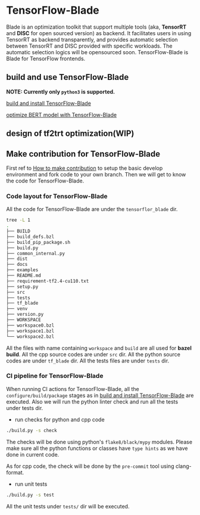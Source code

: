 # TensorFlow-Blade
Blade is an optimization toolkit that support multiple tools (aka, **TensorRT** and **DISC** for open sourced version) as backend. It facilitates users in using TensorRT as backend transparently, and provides automatic selection between TensorRT and DISC provided with specific workloads. The automatic selection logics will be opensourced soon. TensorFlow-Blade is Blade for TensorFlow frontends.

## build and use TensorFlow-Blade
**NOTE: Currently only `python3` is supported.**

[build and install TensorFlow-Blade](docs/build_from_source.md)

[optimize BERT model with TensorFlow-Blade](docs/tutorials/tensorflow_blade_bert_inference.md)

## design of tf2trt optimization(WIP)

## Make contribution for TensorFlow-Blade
First ref to [How to make contribution](/docs/contribution.md) to setup the basic develop environment and fork code to your own branch.
Then we will get to know the code for TensorFlow-Blade.

### Code layout for TensorFlow-Blade
All the code for TensorFlow-Blade are under the `tensorflor_blade` dir.

```bash
tree -L 1
.
├── BUILD
├── build_defs.bzl
├── build_pip_package.sh
├── build.py
├── common_internal.py
├── dist
├── docs
├── examples
├── README.md
├── requirement-tf2.4-cu110.txt
├── setup.py
├── src
├── tests
├── tf_blade
├── venv
├── version.py
├── WORKSPACE
├── workspace0.bzl
├── workspace1.bzl
└── workspace2.bzl
```
All the files with name containing `workspace` and `build` are all used for **bazel build**.
All the cpp source codes are under `src` dir.
All the python source codes are under `tf_blade` dir.
All the tests files are under `tests` dir.

### CI pipeline for TensorFlow-Blade
When running CI actions for TensorFlow-Blade, all the `configure/build/package` stages as in [build and install TensorFlow-Blade](docs/build_from_source.md) are executed. Also we will run the python linter check and run all the tests under tests dir.
 - run checks for python and cpp code
```bash
./build.py -s check
```
The checks will be done using python's `flake8/black/mypy` modules.
Please make sure all the python functions or classes have `type hints` as we have done in current code.

As for cpp code, the check will be done by the `pre-commit` tool using clang-format.

 - run unit tests
```bash
./build.py -s test
```
All the unit tests under `tests/` dir will be executed.
